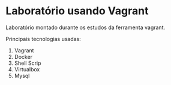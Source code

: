 # Laboratório usando Vagrant

Laboratório montado durante os estudos da ferramenta vagrant.

Principais tecnologias usadas:
1. Vagrant
2. Docker
3. Shell Scrip
4. Virtualbox
5. Mysql

